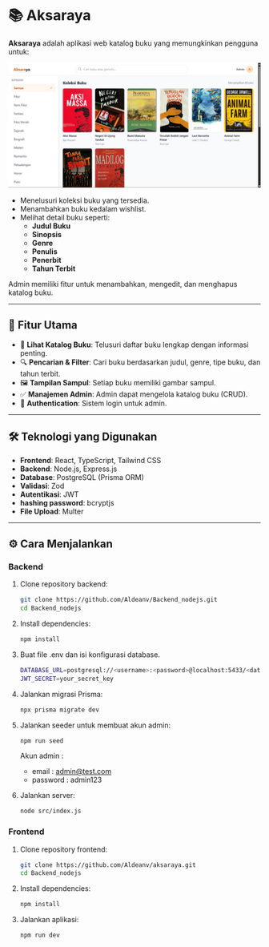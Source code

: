 # 📚 Aksaraya

**Aksaraya** adalah aplikasi web katalog buku yang memungkinkan pengguna untuk:

![Tampilan Aksaraya](public/Tampilan%20aksaraya.jpg)

- Menelusuri koleksi buku yang tersedia.
- Menambahkan buku kedalam wishlist.
- Melihat detail buku seperti:
  - **Judul Buku**
  - **Sinopsis**
  - **Genre**
  - **Penulis**
  - **Penerbit**
  - **Tahun Terbit**

Admin memiliki fitur untuk menambahkan, mengedit, dan menghapus katalog buku.

---

## 🚀 Fitur Utama

- 📖 **Lihat Katalog Buku**: Telusuri daftar buku lengkap dengan informasi penting.
- 🔍 **Pencarian & Filter**: Cari buku berdasarkan judul, genre, tipe buku, dan tahun terbit.
- 🖼️ **Tampilan Sampul**: Setiap buku memiliki gambar sampul.
- ✅ **Manajemen Admin**: Admin dapat mengelola katalog buku (CRUD).
- 🔐 **Authentication**: Sistem login untuk admin.

---

## 🛠️ Teknologi yang Digunakan

- **Frontend**: React, TypeScript, Tailwind CSS
- **Backend**: Node.js, Express.js
- **Database**: PostgreSQL (Prisma ORM)
- **Validasi**: Zod
- **Autentikasi**: JWT
- **hashing password**: bcryptjs
- **File Upload**: Multer

---

## ⚙️ Cara Menjalankan

### Backend

1. Clone repository backend:

   ```bash
   git clone https://github.com/Aldeanv/Backend_nodejs.git
   cd Backend_nodejs
   ```

2. Install dependencies:
   ```bash
   npm install
   ```
3. Buat file .env dan isi konfigurasi database.
   ```bash
   DATABASE_URL=postgresql://<username>:<password>@localhost:5433/<database_name>
   JWT_SECRET=your_secret_key
   ```
4. Jalankan migrasi Prisma:
   ```bash
   npx prisma migrate dev
   ```
5. Jalankan seeder untuk membuat akun admin:
   ```bash
   npm run seed
   ```
   Akun admin :
   - email : admin@test.com
   - password : admin123
6. Jalankan server:
   ```bash
   node src/index.js
   ```

### Frontend

1. Clone repository frontend:
   ```bash
   git clone https://github.com/Aldeanv/aksaraya.git
   cd Backend_nodejs
   ```
2. Install dependencies:
   ```bash
   npm install
   ```
3. Jalankan aplikasi:
   ```bash
   npm run dev
   ```
